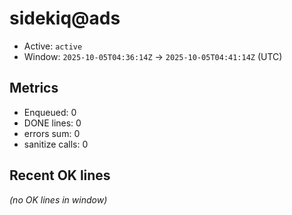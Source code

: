 # sidekiq@ads

- Active: `active`
- Window: `2025-10-05T04:36:14Z` → `2025-10-05T04:41:14Z` (UTC)

## Metrics
- Enqueued: 0
- DONE lines: 0
- errors sum: 0
- sanitize calls: 0

## Recent OK lines
_(no OK lines in window)_
